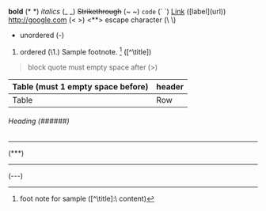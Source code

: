 **bold** (\* \*)
_italics_ (\_ \_)
~~Strikethrough~~ (\~ \~)
`code` (\` \`)
[Link](http://google.com) (\[label\]\(url\))
<http://google.com> (\< \>)
\<\*\*\> escape character (\\ \\)
- unordered (\-)
1. ordered (\1\.)
Sample footnote. [^1] (\[\^\title\])
> block quote must empty space after (\>)

| Table (must 1 empty space before) | header |
| ----- | ----- |
| Table | Row |
###### Heading (\######)

***
(\*\*\*)

---
(\-\-\-)

[^1]: foot note for sample (\[\^\title\]\:\ content)